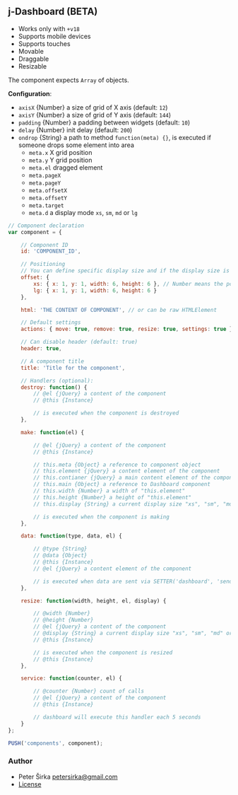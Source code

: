 ## j-Dashboard (BETA)

- Works only with `+v18`
- Supports mobile devices
- Supports touches
- Movable
- Draggable
- Resizable

The component expects `Array` of objects.

__Configuration__:

- `axisX` {Number} a size of grid of X axis (default: `12`)
- `axisY` {Number} a size of grid of Y axis (default: `144`)
- `padding` {Number} a padding between widgets (default: `10`)
- `delay` {Number} init delay (default: `200`)
- `ondrop` {String} a path to method `function(meta) {}`, is executed if someone drops some element into area
	- `meta.x` X grid position
	- `meta.y` Y grid position
	- `meta.el` dragged element
	- `meta.pageX`
	- `meta.pageY`
	- `meta.offsetX`
	- `meta.offsetY`
	- `meta.target`
	- `meta.d` a display mode `xs`, `sm`, `md` or `lg`

```javascript
// Component declaration
var component = {

	// Component ID
	id: 'COMPONENT_ID',

	// Positioning
	// You can define specific display size and if the display size is not specified then the component tries to find a size for larger display
	offset: {
		xs: { x: 1, y: 1, width: 6, height: 6 }, // Number means the position in the grid, so e.g. width "2" takes "2" columns in X axis
		lg: { x: 1, y: 1, width: 6, height: 6 }
	},

	html: 'THE CONTENT OF COMPONENT', // or can be raw HTMLElement

	// Default settings
	actions: { move: true, remove: true, resize: true, settings: true },

	// Can disable header (default: true)
	header: true,

	// A component title
	title: 'Title for the component',

	// Handlers (optional):
	destroy: function() {
		// @el {jQuery} a content of the component
		// @this {Instance}

		// is executed when the component is destroyed
	},

	make: function(el) {

		// @el {jQuery} a content of the component
		// @this {Instance}

		// this.meta {Object} a reference to component object
		// this.element {jQuery} a content element of the component
		// this.contianer {jQuery} a main content element of the component
		// this.main {Object} a reference to Dashboard component
		// this.width {Number} a width of "this.element"
		// this.height {Number} a height of "this.element"
		// this.display {String} a current display size "xs", "sm", "md" or "lg"

		// is executed when the component is making
	},

	data: function(type, data, el) {

		// @type {String}
		// @data {Object}
		// @this {Instance}
		// @el {jQuery} a content element of the component

		// is executed when data are sent via SETTER('dashboard', 'send', 'TYPE', 'DATA')
	},

	resize: function(width, height, el, display) {

		// @width {Number}
		// @height {Number}
		// @el {jQuery} a content of the component
		// @display {String} a current display size "xs", "sm", "md" or "lg"
		// @this {Instance}

		// is executed when the component is resized
		// @this {Instance}
	},

	service: function(counter, el) {

		// @counter {Number} count of calls
		// @el {jQuery} a content of the component
		// @this {Instance}

		// dashboard will execute this handler each 5 seconds
	}
};

PUSH('components', component);
```

### Author

- Peter Širka <petersirka@gmail.com>
- [License](https://www.totaljs.com/license/)